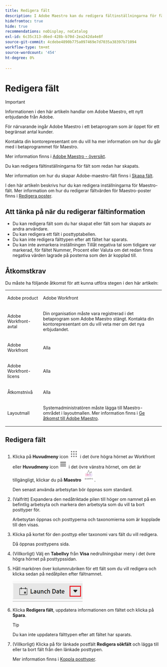 ```yaml
---
title: Redigera fält
description: I Adobe Maestro kan du redigera fältinställningarna för fält som redan har skapats.
hidefromtoc: true
hide: true
recommendations: noDisplay, noCatalog
exl-id: 6c35c313-d6ed-428b-b70d-2ea242da4e8f
source-git-commit: 4cdebe4890b775a097469e7d7035a38397b71094
workflow-type: tm+mt
source-wordcount: '454'
ht-degree: 0%

---
```


<!--udpate the metadata with real information when making this avilable in TOC and in the left nav-->

# Redigera fält

>[!IMPORTANT]
>
>Informationen i den här artikeln handlar om Adobe Maestro, ett nytt erbjudande från Adobe.
>
>För närvarande ingår Adobe Maestro i ett betaprogram som är öppet för ett begränsat antal kunder.
>
>Kontakta din kontorepresentant om du vill ha mer information om hur du går med i betaprogrammet för Maestro.
>
>Mer information finns i [Adobe Maestro - översikt](../maestro-overview.md).

Du kan redigera fältinställningarna för fält som redan har skapats.

Mer information om hur du skapar Adobe-maestro-fält finns i [Skapa fält](../architecture-and-fields/create-fields.md).

I den här artikeln beskrivs hur du kan redigera inställningarna för Maestro-fält. Mer information om hur du redigerar fältvärden för Maestro-poster finns i [Redigera poster](../records/edit-records.md).

## Att tänka på när du redigerar fältinformation

* Du kan redigera fält som du har skapat eller fält som har skapats av andra användare. <!--this will change with access levels/ permissions-->
* Du kan redigera ett fält i posttyptabellen.
* Du kan inte redigera fälttypen efter att fältet har sparats.
* Du kan inte avmarkera inställningen Tillåt negativa tal som tidigare var markerad, för fältet Nummer, Procent eller Valuta om det redan finns negativa värden lagrade på posterna som den är kopplad till.
<!--this is not true yet; one piece of it is true and I added it as the bullet above: 
* You cannot edit the options, or the special format of the following fields, after they are saved:

    * Allow negative numbers option from a Number, Percentage, or Currency field. 
    * The Options of a Single-select or a Multi-select field.
-->

## Åtkomstkrav

Du måste ha följande åtkomst för att kunna utföra stegen i den här artikeln:

<table style="table-layout:auto">
 <col>
 <tbody>
<td>
   <p> Adobe product</p> </td>
   <td>
   <p> Adobe Workfront</p> </td>
  </tr>  
 <td role="rowheader"><p>Adobe Workfront-avtal</p></td>
   <td>
<p>Din organisation måste vara registrerad i det betaprogram som Adobe Maestro stängt. Kontakta din kontorepresentant om du vill veta mer om det nya erbjudandet. </p>
   </td>
  </tr>
  <tr>
   <td role="rowheader"><p>Adobe Workfront</p></td>
   <td>
<p>Alla</p>
   </td>
  </tr>
  <tr>
   <td role="rowheader"><p>Adobe Workfront-licens</p></td>
   <td>
   <p>Alla</p> 
  </td>
  </tr>

<tr>
   <td role="rowheader">Åtkomstnivå</td>
   <td> <p>Alla</p>  
</td>
  </tr>
<tr>
   <td role="rowheader">Layoutmall</td>
   <td> <p>Systemadministratören måste lägga till Maestro-området i layoutmallen. Mer information finns i <a href="../access/grant-access.md">Ge åtkomst till Adobe Maestro</a>. </p>  
</td>
  </tr>
 </tbody>
</table>

<!--Maybe enable this at GA - but Maestro is not supposed to have Access controls in the Workfront Access Level: 
>[!NOTE]
>
>If you don't have access, ask your Workfront administrator if they set additional restrictions in your access level. For information on how a Workfront administrator can change your access level, see [Create or modify custom access levels](../administration-and-setup/add-users/configure-and-grant-access/create-modify-access-levels.md). -->

<!-- Notes to add for the table: for the "Workfront plans" row: the above is only for closed beta; when going to GA - activate the following plans:    
<p>Current plan: Prime and Ultimate</p>
<p>Legacy plan: Enterprise</p>-->

<!-- Notes for the table: for the "Workfront access" row: <p>For more information, see <a href="../../administration-and-setup/add-users/access-levels-and-object-permissions/wf-licenses.md" class="MCXref xref">Adobe Workfront licenses overview</a>.</p>-->

## Redigera fält

1. Klicka på **Huvudmeny** icon ![](assets/main-menu-workfront.png) i det övre högra hörnet av Workfront eller **Huvudmeny** icon ![](assets/main-menu-shell.png)  i det övre vänstra hörnet, om det är tillgängligt, klickar du på **Maestro** ![](assets/maestro-icon.png).

   Den senast använda arbetsytan bör öppnas som standard.

1. (Valfritt) Expandera den nedåtriktade pilen till höger om namnet på en befintlig arbetsyta och markera den arbetsyta som du vill ta bort posttyper för.

   Arbetsytan öppnas och posttyperna och taxonomierna som är kopplade till den visas.
1. Klicka på kortet för den posttyp eller taxonomi vars fält du vill redigera.

   Då öppnas posttypens sida.
1. (Villkorligt) Välj en **Tabellvy** från **Visa** nedrullningsbar meny i det övre högra hörnet på posttypssidan.
1. Håll markören över kolumnrubriken för ett fält som du vill redigera och klicka sedan på nedåtpilen efter fältnamnet.

   ![](assets/arrow-menu-after-name-of-field-in-table-header-highlighted.png)

1. Klicka **Redigera fält**, uppdatera informationen om fältet och klicka på **Spara**.

   <!--insert screen shot when finalized-->

   >[!TIP]
   >
   >Du kan inte uppdatera fälttypen efter att fältet har sparats.


1. (Villkorligt) Klicka på för länkade postfält **Redigera sökfält** och lägga till eller ta bort fält från den länkade posttypen.

   Mer information finns i [Koppla posttyper](../architecture-and-fields/connect-record-types.md).

